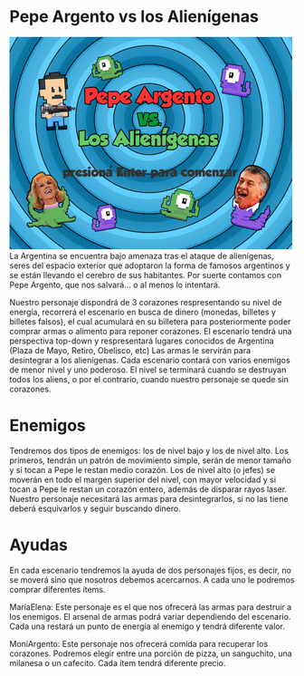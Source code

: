 # Pepe Argento vs los Alienígenas
<img src="assets/pantalla_titulo.jpg" width="500px" />
La Argentina se encuentra bajo amenaza tras el ataque de alienígenas, seres del espacio exterior que adoptaron la forma de famosos argentinos y se están llevando el cerebro de sus habitantes.
Por suerte contamos con Pepe Argento, que nos salvará... o al menos lo intentará.

Nuestro personaje dispondrá de 3 corazones respresentando su nivel de energía, recorrerá el escenario en busca de dinero (monedas, billetes y billetes falsos), el cual acumulará en su billetera para posteriormente poder comprar armas o alimento para reponer corazones. El escenario tendrá una perspectiva top-down y respresentará lugares conocidos de Argentina (Plaza de Mayo, Retiro, Obelisco, etc) Las armas le servirán para desintegrar a los alienígenas. Cada escenario contará con varios enemigos de menor nivel y uno poderoso. El nivel se terminará cuando se destruyan todos los aliens, o por el contrario, cuando nuestro personaje se quede sin corazones.

# Enemigos

Tendremos dos tipos de enemigos: los de nivel bajo y los de nivel alto. Los primeros, tendrán un patrón de movimiento simple, serán de menor tamaño y si tocan a Pepe le restan medio corazón. Los de nivel alto (o jefes) se moverán en todo el margen superior del nivel, con mayor velocidad y si tocan a Pepe le restan un corazón entero, además de disparar rayos laser. Nuestro personaje necesitará las armas para desintegrarlos, si no las tiene deberá esquivarlos y seguir buscando dinero.

# Ayudas

En cada escenario tendremos la ayuda de dos personajes fijos, es decir, no se moverá sino que nosotros debemos acercarnos. A cada uno le podremos comprar diferentes ítems.

MaríaElena: Este personaje es el que nos ofrecerá las armas para destruir a los enemigos. El arsenal de armas podrá variar dependiendo del escenario. Cada una restará un punto de energía al enemigo y tendrá diferente valor.

MoniArgento: Este personaje nos ofrecerá comida para recuperar los corazones. Podremos elegir entre una porción de pizza, un sanguchito, una milanesa o un cafecito. Cada ítem tendrá diferente precio.
